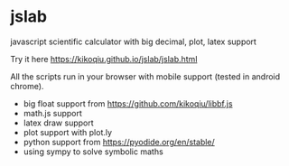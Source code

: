 # jslab
 javascript scientific calculator with big decimal, plot, latex support
 
Try it here
https://kikoqiu.github.io/jslab/jslab.html


All the scripts run in your browser with mobile support (tested in android chrome).


* big float support from https://github.com/kikoqiu/libbf.js
* math.js support
* latex draw support
* plot support with plot.ly
* python support from https://pyodide.org/en/stable/ 
* using sympy to solve symbolic maths 
